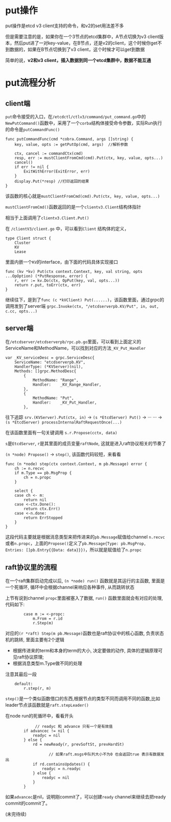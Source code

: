 # put操作

put操作是etcd v3 client支持的命令，和v2的set用法差不多

但是需要注意的是，如果你在一个3节点的etcd集群中，A节点切换为v3 client版本，然后put进了一对key-value，在B节点，还是v2的client，这个时候你get不到数据的，如果在B节点切换到了v3 client，这个时候才可以get到数据

简单的说，**v2和v3 client，插入数据到同一个etcd集群中，数据不能互通**

# put流程分析

## client端

`put`命令接受的入口，在`/etcdctl/ctlv3/command/put_command.go`中的`NewPutCommand()`函数中，采用了一个`corba`结构体接受命令参数，实际Run执行的命令是`putCommandFunc()`

```
func putCommandFunc(cmd *cobra.Command, args []string) {
	key, value, opts := getPutOp(cmd, args)  //解析参数

	ctx, cancel := commandCtx(cmd)
	resp, err := mustClientFromCmd(cmd).Put(ctx, key, value, opts...)
	cancel()
	if err != nil {
		ExitWithError(ExitError, err)
	}
	display.Put(*resp) //打印返回的结果
}
```

该函数的核心就是`mustClientFromCmd(cmd).Put(ctx, key, value, opts...)`

`mustClientFromCmd()`函数返回的是一个`clientv3.Client`结构体指针

相当于上面调用了`clientv3.Client.Put()`

在 `/clientV3/client.go` 中，可以看到`Client` 结构体的定义， 

```
type Client struct {
	Cluster
	KV
	Lease
```

里面内嵌一个`KV`的interface，由下面的代码具体实现接口

```
func (kv *kv) Put(ctx context.Context, key, val string, opts ...OpOption) (*PutResponse, error) {
	r, err := kv.Do(ctx, OpPut(key, val, opts...))
	return r.put, toErr(ctx, err)
}
```

继续往下，是到了`func (c *kVClient) Put(......)`，该函数里面，通过grpc的调用发到了server端 `grpc.Invoke(ctx, "/etcdserverpb.KV/Put", in, out, c.cc, opts...)`


## server端

在`/etcdserver/etcdserverpb/rpc.pb.go`里面，可以看到上面定义的ServiceName和MethodName，可以找到对应的方法`_KV_Put_Handler`

```
var _KV_serviceDesc = grpc.ServiceDesc{
	ServiceName: "etcdserverpb.KV",
	HandlerType: (*KVServer)(nil),
	Methods: []grpc.MethodDesc{
		{
			MethodName: "Range",
			Handler:    _KV_Range_Handler,
		},
		{
			MethodName: "Put",
			Handler:    _KV_Put_Handler,
		},
```

往下追踪 `srv.(KVServer).Put(ctx, in)` -> `(s *EtcdServer) Put()` -> ··· ··· -> `(s *EtcdServer) processInternalRaftRequestOnce(...)`

在该函数里面有一句关键调用 `s.r.Propose(cctx, data)`

`s`是`EtcdServer`, `r`是其里面的成员变量`raftNode`, 这就是进入raft协议相关的节奏了

`(n *node) Propose()` -> `step()`, 该函数代码较短，来看看

```
func (n *node) step(ctx context.Context, m pb.Message) error {
	ch := n.recvc
	if m.Type == pb.MsgProp {
		ch = n.propc
	}

	select {
	case ch <- m:
		return nil
	case <-ctx.Done():
		return ctx.Err()
	case <-n.done:
		return ErrStopped
	}
}
```

这段代码主要就是根据消息类型来把传进来的`pb.Message`赋值给channel `n.recvc`或者`n.propc`，上面的`Propose()`定义了`pb.Message{Type: pb.MsgProp, Entries: []pb.Entry{{Data: data}}})`，所以就是赋值给了`n.propc`


## raft协议里的流程

在一个raft集群启动完成以后, `(n *node) run()` 函数就是其运行的主函数, 里面是一个死循环, 循环中会根据channel来响应各种事件, 从而跳转状态

上节有说到channel `propc`里面被塞入了数据, `run()` 函数里面就会有对应的处理,代码如下:

```
		case m := <-propc:
			m.From = r.id
			r.Step(m)
```

对应的`(r *raft) Step(m pb.Message)`函数也是raft协议中的核心函数, 负责状态机的跳转, 里面主要有2个逻辑

- 根据传进来的term和本身的term的大小, 决定要做的动作, 具体的逻辑原理可见raft协议原理;
- 根据消息类型m.Type做不同的处理

注意其最后一段

```
	default:
		r.step(r, m)
```

`step()`是一个类似函数借口的东西,根据节点的类型不同而调用不同的函数,比如leader节点该函数就是`raft.stepLeader()`

在node run的死循环中，看看开头

```
             // readyc 和 advance 只有一个是有效值
		if advancec != nil {
			readyc = nil
		} else {
			rd = newReady(r, prevSoftSt, prevHardSt)
                   
                   // 如果raft.msgs中队列大小不为0 也会返回true 表示有数据发出
			if rd.containsUpdates() {
				readyc = n.readyc
			} else {
				readyc = nil
			}
		}
```

如果`advancec`是nil，说明刚commit了，可以创建`ready` channel来继续去把ready commit的commit了。

(未完待续)
